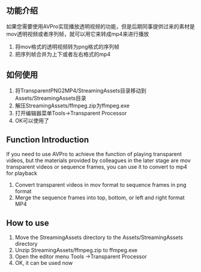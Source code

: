 ## 功能介绍

如果您需要使用AVPro实现播放透明视频的功能，但是后期同事提供过来的素材是mov透明视频或者序列帧，就可以用它来转成mp4来进行播放

1. 将mov格式的透明视频转为png格式的序列帧
2. 把序列帧合并为上下或者左右格式的mp4

## 如何使用

1. 将TransparentPNG2MP4/StreamingAssets目录移动到Assets/StreamingAssets目录
2. 解压StreamingAssets/ffmpeg.zip为ffmpeg.exe
3. 打开编辑器菜单Tools->Transparent Processor
4. OK可以使用了

## Function Introduction

If you need to use AVPro to achieve the function of playing transparent videos, but the materials provided by colleagues in the later stage are mov transparent videos or sequence frames, you can use it to convert to mp4 for playback

1. Convert transparent videos in mov format to sequence frames in png format
2. Merge the sequence frames into top, bottom, or left and right format MP4

## How to use

1. Move the StreamingAssets directory to the Assets/StreamingAssets directory
2. Unzip StreamingAssets/ffmpeg.zip to ffmpeg.exe
3. Open the editor menu Tools ->Transparent Processor
4. OK, it can be used now